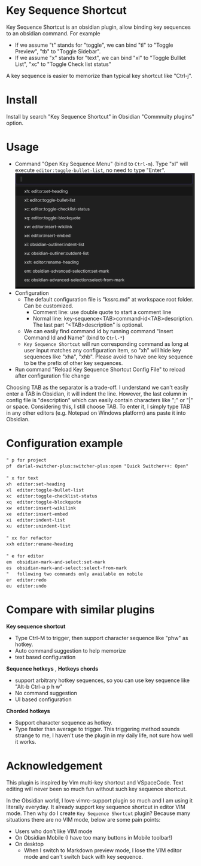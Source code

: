 # Key Sequence Shortcut

Key Sequence Shortcut is an obsidian plugin, allow binding key sequences to an obsidian command. For example
- If we assume "t" stands for "toggle", we can bind "tl" to "Toggle Preview", "tb" to "Toggle Sidebar".  
- If we assume "x" stands for "text", we can bind "xl" to "Toggle Bulllet List", "xc" to "Toggle Check list status"

A key sequence is easier to memorize than typical key shortcut like "Ctrl-j".

# Install

Install by search "Key Sequence Shortcut" in Obsidian "Commnuity plugins" option.

# Usage

- Command "Open Key Sequence Menu" (bind to `Ctrl-m`). Type "xl" will execute `editor:toggle-bullet-list`, no need to type "Enter".
![](attachments/2022-02-26-07-33-19.png)
- Configuration
  - The default configuration file is "kssrc.md" at workspace root folder. Can be customized.
    - Comment line: use double quote to start a comment line
    - Normal line: key-sequence&lt;TAB&gt;command-id&lt;TAB&gt;description. The last part "&lt;TAB&gt;description" is optional.
  - We can easily find command id by running command "Insert Command Id and Name" (bind to `Ctrl-*`)
  - `Key Sequence Shortcut` will run corresponding command as long at user input matches any configuration item, so "xh" will hide key sequences like "xha", "xhb". Please avoid to have one key sequence to be the prefix of other key sequences.
- Run command "Reload Key Sequence Shortcut Config File" to reload after configuration file change

Choosing TAB as the separator is a trade-off. I understand we can't easily enter a TAB in Obsidian, it will indent the line. However, the last column in config file is "description" which can easily contain characters like ";" or "|" or space. Considering this, I still choose TAB. To enter it, I simply type TAB in any other editors (e.g. Notepad on Windows platform) ans paste it into Obsidian.


# Configuration example

```
" p for project
pf	darlal-switcher-plus:switcher-plus:open	"Quick Switcher++: Open"

" x for text
xh	editor:set-heading
xl	editor:toggle-bullet-list
xc	editor:toggle-checklist-status
xq	editor:toggle-blockquote
xw	editor:insert-wikilink
xe	editor:insert-embed
xi	editor:indent-list
xu	editor:unindent-list

" xx for refactor
xxh	editor:rename-heading

" e for editor
em	obsidian-mark-and-select:set-mark
es	obsidian-mark-and-select:select-from-mark
"	following two commands only available on mobile
er	editor:redo
eu	editor:undo
```

# Compare with similar plugins

**Key sequence shortcut** 
- Type Ctrl-M to trigger, then support character sequence like "phw" as hotkey.
- Auto command suggestion to help memorize
- text based configuration

**Sequence hotkeys** , **Hotkeys chords**
- support arbitrary hotkey sequences, so you can use key sequence like "Alt-b Ctrl-a p h w" 
- No command suggestion
- UI based configuration

**Chorded hotkeys**
- Support character sequence as hotkey.
- Type faster than average to trigger. This triggering method sounds strange to me, I haven't use the plugin in my daily life, not sure how well it works.



# Acknowledgement

This plugin is inspired by Vim multi-key shortcut and VSpaceCode. Text editing will never been so much fun without such key sequence shortcut.

In the Obsidian world, I love vimrc-support plugin so much and I am using it literally everyday. It already support key sequence shortcut in editor VIM mode. Then why do I create `Key Sequence Shortcut` plugin? Because many situations there are no VIM mode, below are some pain points:
- Users who don't like VIM mode
- On Obsidian Mobile (I have too many buttons in Mobile toolbar!)
- On desktop
  - When I switch to Markdown preview mode, I lose the VIM editor mode and can't switch back with key sequence.

